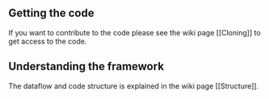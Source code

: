 ## Getting the code
If you want to contribute to the code please see the wiki page [[Cloning]] to get access to the code.

## Understanding the framework
The dataflow and code structure is explained in the wiki page [[Structure]].